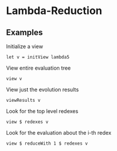 # Lambda-Reduction

## Examples 

Initialize a view 
```
let v = initView lambda5
```

View entire evaluation tree
```
view v
```


View just the evolution results
```
viewResults v
```

Look for the top level redexes
```
view $ redexes v
```

Look for the evaluation about the i-th redex
```
view $ reduceWith 1 $ redexes v
``` 



